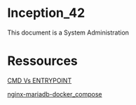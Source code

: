 # Inception_42
 This document is a System Administration


# Ressources 

<a href="https://stackoverflow.com/questions/21553353/what-is-the-difference-between-cmd-and-entrypoint-in-a-dockerfile"> CMD Vs ENTRYPOINT </a>


<a href="https://nixfaq.org/2021/08/create-a-docker-container-that-contains-nginx-and-mariadb.html">nginx-mariadb-docker_compose</a>

